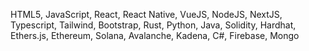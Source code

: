 HTML5, JavaScript, React, React Native, VueJS, NodeJS, NextJS, Typescript, Tailwind, Bootstrap, Rust, Python, Java, Solidity, Hardhat, Ethers.js, Ethereum, Solana, Avalanche, Kadena, C#, Firebase, Mongo
<!--
### Hi there 👋

**ruy-dan/ruy-dan** is a ✨ _special_ ✨ repository because its `README.md` (this file) appears on your GitHub profile.

Here are some ideas to get you started:

- 🔭 I’m currently working on ...
- 🌱 I’m currently learning ...
- 👯 I’m looking to collaborate on ...
- 🤔 I’m looking for help with ...
- 💬 Ask me about ...
- 📫 How to reach me: ...
- 😄 Pronouns: ...
- ⚡ Fun fact: ...
-->
